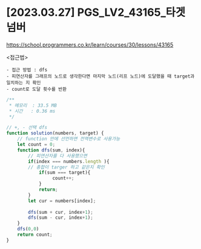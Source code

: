 #   [2023.03.27] PGS_LV2_43165_타겟 넘버
https://school.programmers.co.kr/learn/courses/30/lessons/43165

<접근법>

```
- 접근 방법 : dfs 
- 피연산자를 그래프의 노드로 생각한다면 마지막 노드(리프 노드)에 도달했을 때 target과 일치하는 지 확인
- count로 도달 횟수를 반환
```


```js
/**
 * 메모리  : 33.5 MB
 * 시간   : 0.36 ms
 */

// +, - 선택 dfs
function solution(numbers, target) {
    // function 안에 선언하면 전역변수로 사용가능  
    let count = 0;
    function dfs(sum, index){
        // 피연산자를 다 사용했으면
        if(index === numbers.length ){
        // 총합이 targer 하고 같은지 확인
            if(sum === target){
                 count++;
            }
            return;   
        }
        let cur = numbers[index];
        
        dfs(sum + cur, index+1);
        dfs(sum - cur, index+1);     
    }
    dfs(0,0)
    return count;
}

```


